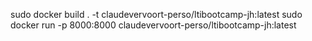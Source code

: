 sudo docker build . -t claudevervoort-perso/ltibootcamp-jh:latest
sudo docker run -p 8000:8000 claudevervoort-perso/ltibootcamp-jh:latest
